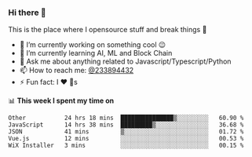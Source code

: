 ### Hi there 👋

<!--
**a233894432/a233894432** is a ✨ _special_ ✨ repository because its `README.md` (this file) appears on your GitHub profile.

Here are some ideas to get you started:

- 🔭 I’m currently working on ...
- 🌱 I’m currently learning ...
- 👯 I’m looking to collaborate on ...
- 🤔 I’m looking for help with ...
- 💬 Ask me about ...
- 📫 How to reach me: ...
- 😄 Pronouns: ...
- ⚡ Fun fact: ...
-->
 
 
This is the place where I opensource stuff and break things :rofl:

- 🔭 I’m currently working on something cool :wink:
- 🌱 I’m currently learning AI, ML and Block Chain
- 💬 Ask me about anything related to Javascript/Typescript/Python
- 📫 How to reach me: [@233894432](https://twitter.com/233894432)
- ⚡ Fun fact: I :heart: :dog:s

📊 **This week I spent my time on**
<!--START_SECTION:waka-->
```text
Other           24 hrs 18 mins  ███████████████▒░░░░░░░░░   60.90 % 
JavaScript      14 hrs 38 mins  █████████▒░░░░░░░░░░░░░░░   36.68 % 
JSON            41 mins         ▒░░░░░░░░░░░░░░░░░░░░░░░░   01.72 % 
Vue.js          12 mins         ░░░░░░░░░░░░░░░░░░░░░░░░░   00.53 % 
WiX Installer   3 mins          ░░░░░░░░░░░░░░░░░░░░░░░░░   00.15 % 
```
<!--END_SECTION:waka-->
